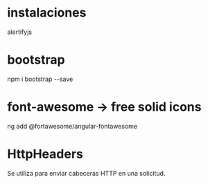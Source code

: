 # instalaciones
alertifyjs

# bootstrap
npm i bootstrap --save

# font-awesome  -> free solid icons
ng add @fortawesome/angular-fontawesome

# HttpHeaders 
Se utiliza para enviar cabeceras HTTP en una solicitud.
